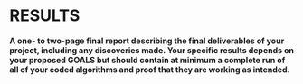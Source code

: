 # RESULTS

**A one- to two-page final report describing the final deliverables of your project, including any discoveries made. Your specific results depends on your proposed GOALS but should contain at minimum a complete run of all of your coded algorithms and proof that they are working as intended.**

